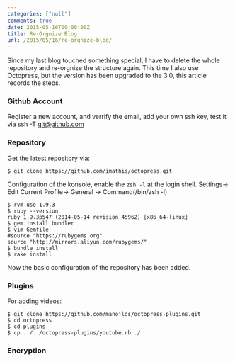 ```yaml
---
categories: ["null"]
comments: true
date: 2015-05-16T00:00:00Z
title: Re-Orgnize Blog
url: /2015/05/16/re-orgnize-blog/
---
```


Since my last blog touched something special, I have to delete the whole repository and re-orgnize the structure again. This time I also use Octopress, but the version has been upgraded to the 3.0, this article records the steps.    
### Github Account
Register a new account, and verrify the email, add your own ssh key, test it via ssh -T git@github.com
### Repository
Get the latest repository via:    

```
$ git clone https://github.com/imathis/octopress.git

```
Configuration of the konsole, enable the `zsh -l` at the login shell.   Settings-> Edit Current Profile-> General -> Command(/bin/zsh -l)     

```
$ rvm use 1.9.3
$ ruby --version
ruby 1.9.3p547 (2014-05-14 revision 45962) [x86_64-linux]
$ gem install bundler
$ vim Gemfile
#source "https://rubygems.org"
source "http://mirrors.aliyun.com/rubygems/"
$ bundle install
$ rake install

```
Now the basic configuration of the repository has been added.   
### Plugins
For adding videos:    

```
$ git clone https://github.com/manojlds/octopress-plugins.git
$ cd octopress
$ cd plugins
$ cp ../../octopress-plugins/youtube.rb ./

```

### Encryption

